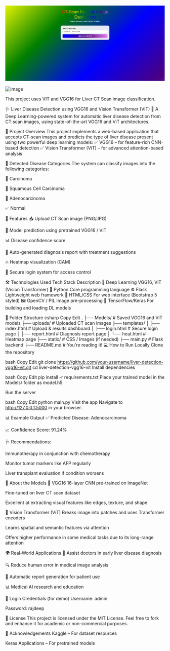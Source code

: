 <!-- Primary Meta Tags -->
<title>GitHub - rajdeepcoder10/Liver-CT-Scan_Project: This repository contains all the files, code and dataset related to the liver repository</title>
<meta name="title" content="GitHub - rajdeepcoder10/Liver-CT-Scan_Project: This repository contains all the files, code and dataset related to the liver repository" />
<meta name="description" content="This repository contains all the files, code and dataset related to the liver repository  - GitHub - rajdeepcoder10/Liver-CT-Scan_Project: This repository contains all the files, code and dataset related to the liver repository" />

<!-- Open Graph / Facebook -->
<meta property="og:type" content="website" />
<meta property="og:url" content="https://github.com/rajdeepcoder10/Liver-CT-Scan_Project" />
<meta property="og:title" content="GitHub - rajdeepcoder10/Liver-CT-Scan_Project: This repository contains all the files, code and dataset related to the liver repository" />
<meta property="og:description" content="This repository contains all the files, code and dataset related to the liver repository  - GitHub - rajdeepcoder10/Liver-CT-Scan_Project: This repository contains all the files, code and dataset related to the liver repository" />
<meta property="og:image" content="https://metatags.io/images/meta-tags.png" />

<!-- Twitter -->
<meta property="twitter:card" content="summary_large_image" />
<meta property="twitter:url" content="https://github.com/rajdeepcoder10/Liver-CT-Scan_Project" />
<meta property="twitter:title" content="GitHub - rajdeepcoder10/Liver-CT-Scan_Project: This repository contains all the files, code and dataset related to the liver repository" />
<meta property="twitter:description" content="This repository contains all the files, code and dataset related to the liver repository  - GitHub - rajdeepcoder10/Liver-CT-Scan_Project: This repository contains all the files, code and dataset related to the liver repository" />
<meta property="twitter:image" content="https://metatags.io/images/meta-tags.png" />

<!-- Meta Tags Generated with https://metatags.io -->

![Liver CT Scan Sample](https://raw.githubusercontent.com/rajdeepcoder10/Liver-CT-Scan_Project/main/Results/Screenshot%202025-06-16%20210718.png)

![image](https://github.com/user-attachments/assets/c7db11a0-9066-4d10-9945-a1aa6162aaf8)


This project uses VIT and VGG16 for Liver CT Scan image classification.

🩺 Liver Disease Detection using VGG16 and Vision Transformer (ViT)
🎯 A Deep Learning-powered system for automatic liver disease detection from CT scan images, using state-of-the-art VGG16 and ViT architectures.

📌 Project Overview
This project implements a web-based application that accepts CT-scan images and predicts the type of liver disease present using two powerful deep learning models:
✅ VGG16 – for feature-rich CNN-based detection
✅ Vision Transformer (ViT) – for advanced attention-based analysis

🧪 Detected Disease Categories
The system can classify images into the following categories:

🧬 Carcinoma

🧬 Squamous Cell Carcinoma

🧬 Adenocarcinoma

✅ Normal

🚀 Features
📤 Upload CT Scan image (PNG/JPG)

🧠 Model prediction using pretrained VGG16 / ViT

📊 Disease confidence score

📄 Auto-generated diagnosis report with treatment suggestions

🔥 Heatmap visualization (CAM)

🔐 Secure login system for access control

🛠️ Technologies Used
Tech Stack	Description
🧠 Deep Learning	VGG16, ViT (Vision Transformer)
🐍 Python	Core programming language
⚙️ Flask	Lightweight web framework
🎨 HTML/CSS	For web interface (Bootstrap 5 styled)
🖼️ OpenCV / PIL	Image pre-processing
🧪 TensorFlow/Keras	For building and loading DL models

📂 Folder Structure
csharp
Copy
Edit
.
├── Models/                 # Saved VGG16 and ViT models
├── uploads/               # Uploaded CT scan images
├── templates/
│   ├── index.html         # Upload & results dashboard
│   ├── login.html         # Secure login page
│   ├── report.html        # Diagnosis report page
│   └── heat.html          # Heatmap page
├── static/                # CSS / Images (if needed)
├── main.py                # Flask backend
├── README.md              # You're reading it!
💻 How to Run Locally
Clone the repository

bash
Copy
Edit
git clone https://github.com/your-username/liver-detection-vgg16-vit.git
cd liver-detection-vgg16-vit
Install dependencies

bash
Copy
Edit
pip install -r requirements.txt
Place your trained model in the Models/ folder as model.h5

Run the server

bash
Copy
Edit
python main.py
Visit the app
Navigate to http://127.0.0.1:5000 in your browser.

📊 Example Output
✅ Predicted Disease: Adenocarcinoma

📈 Confidence Score: 91.24%

🩺 Recommendations:

Immunotherapy in conjunction with chemotherapy

Monitor tumor markers like AFP regularly

Liver transplant evaluation if condition worsens

🧠 About the Models
🔹 VGG16
16-layer CNN pre-trained on ImageNet

Fine-tuned on liver CT scan dataset

Excellent at extracting visual features like edges, texture, and shape

🔹 Vision Transformer (ViT)
Breaks image into patches and uses Transformer encoders

Learns spatial and semantic features via attention

Offers higher performance in some medical tasks due to its long-range attention

🌍 Real-World Applications
🏥 Assist doctors in early liver disease diagnosis

🔍 Reduce human error in medical image analysis

📄 Automatic report generation for patient use

📊 Medical AI research and education

🔐 Login Credentials (for demo)
Username: admin

Password: rajdeep

🧾 License
This project is licensed under the MIT License.
Feel free to fork and enhance it for academic or non-commercial purposes.

🤝 Acknowledgements
Kaggle – For dataset resources

Keras Applications – For pretrained models







